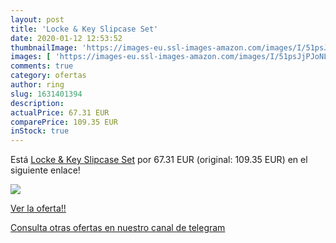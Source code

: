 ```yaml
---
layout: post
title: 'Locke & Key Slipcase Set'
date: 2020-01-12 12:53:52
thumbnailImage: 'https://images-eu.ssl-images-amazon.com/images/I/51psJjPJoNL._SL200_.jpg'
images: [ 'https://images-eu.ssl-images-amazon.com/images/I/51psJjPJoNL._SL200_.jpg' ]
comments: true
category: ofertas
author: ring
slug: 1631401394
description:
actualPrice: 67.31 EUR
comparePrice: 109.35 EUR
inStock: true
---
```


Está [Locke & Key Slipcase Set](https://www.amazon.com/dp/1631401394/?tag=redken08-20) por 67.31 EUR (original: 109.35 EUR) en el siguiente enlace!

[![](https://images-eu.ssl-images-amazon.com/images/I/51psJjPJoNL._SL200_.jpg)](https://www.amazon.com/dp/1631401394/?tag=redken08-20)

[Ver la oferta!!](https://www.amazon.com/dp/1631401394/?tag=redken08-20)

[Consulta otras ofertas en nuestro canal de telegram](https://t.me/s/ofertas25)
